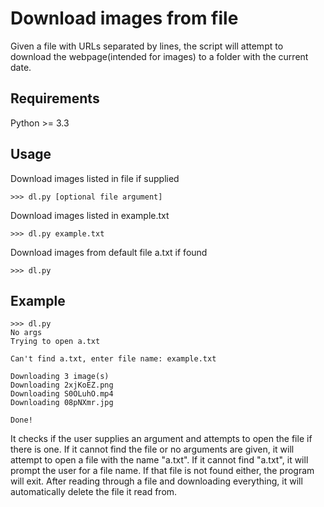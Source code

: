 # Download images from file
Given a file with URLs separated by lines, the script will attempt to download the webpage(intended for images) to a folder with the current date.

## Requirements

Python >= 3.3

## Usage

Download images listed in file if supplied

    >>> dl.py [optional file argument]

Download images listed in example.txt

    >>> dl.py example.txt

Download images from default file a.txt if found

    >>> dl.py


## Example
    >>> dl.py
    No args
    Trying to open a.txt
    
    Can't find a.txt, enter file name: example.txt
    
    Downloading 3 image(s)
    Downloading 2xjKoEZ.png
    Downloading S0OLuhO.mp4
    Downloading 08pNXmr.jpg
    
    Done!
    

It checks if the user supplies an argument and attempts to open the file if there is one. If it cannot find the file or no arguments are given, it will attempt to open a file with the name "a.txt". If it cannot find "a.txt", it will prompt the user for a file name. If that file is not found either, the program will exit. After reading through a file and downloading everything, it will automatically delete the file it read from.
